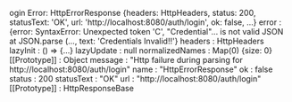 ogin Error: 
HttpErrorResponse {headers: HttpHeaders, status: 200, statusText: 'OK', url: 'http://localhost:8080/auth/login', ok: false, …}
error
: 
{error: SyntaxError: Unexpected token 'C', "Credential"... is not valid JSON at JSON.parse (<anonymous>…, text: 'Credentials Invalid!!'}
headers
: 
HttpHeaders
lazyInit
: 
() => {…}
lazyUpdate
: 
null
normalizedNames
: 
Map(0) {size: 0}
[[Prototype]]
: 
Object
message
: 
"Http failure during parsing for http://localhost:8080/auth/login"
name
: 
"HttpErrorResponse"
ok
: 
false
status
: 
200
statusText
: 
"OK"
url
: 
"http://localhost:8080/auth/login"
[[Prototype]]
: 
HttpResponseBase
